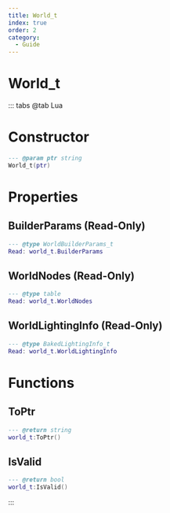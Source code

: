 ```yaml
---
title: World_t
index: true
order: 2
category:
  - Guide
---
```


# World_t

::: tabs
@tab Lua
# Constructor
```lua
--- @param ptr string
World_t(ptr)
```
# Properties
## BuilderParams (Read-Only)
```lua
--- @type WorldBuilderParams_t
Read: world_t.BuilderParams
```
## WorldNodes (Read-Only)
```lua
--- @type table
Read: world_t.WorldNodes
```
## WorldLightingInfo (Read-Only)
```lua
--- @type BakedLightingInfo_t
Read: world_t.WorldLightingInfo
```
# Functions
## ToPtr
```lua
--- @return string
world_t:ToPtr()
```
## IsValid
```lua
--- @return bool
world_t:IsValid()
```

:::